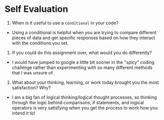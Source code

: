 # Self Evaluation

1. When is it useful to use a `conditional` in your code?
- Using a conditional is helpful when you are trying to compare different pieces of data and get specific responses based on how they interact with the conditions you set.
1. If you could do this assignment over, what would you do differently?
- I would have jumped to google a little bit sooner in the "spicy" coding challenge rather than experimenting with so many different methods that I was unsure of.
1. What about your thinking, learning, or work today brought you the most satisfaction? Why?
- I am a big fan of logical thinking/logical thought processes, so thinking through the logic behind comparisons, if statements, and logical operators is very satisfying when you get the process to work how you intend it to!